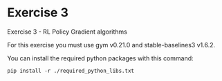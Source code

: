 # Exercise 3
Exercise 3 - RL Policy Gradient algorithms

For this exercise you must use gym v0.21.0 and stable-baselines3 v1.6.2.

You can install the required python packages with this command:
```
pip install -r ./required_python_libs.txt
```
